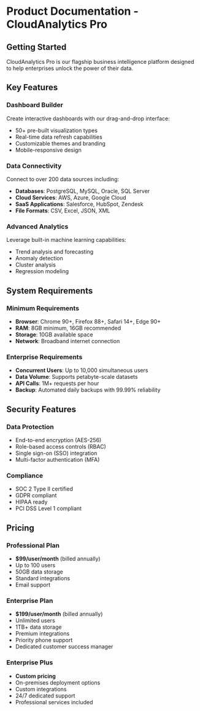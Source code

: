# Product Documentation - CloudAnalytics Pro

## Getting Started

CloudAnalytics Pro is our flagship business intelligence platform designed to help enterprises unlock the power of their data.

## Key Features

### Dashboard Builder
Create interactive dashboards with our drag-and-drop interface:
- 50+ pre-built visualization types
- Real-time data refresh capabilities
- Customizable themes and branding
- Mobile-responsive design

### Data Connectivity
Connect to over 200 data sources including:
- **Databases**: PostgreSQL, MySQL, Oracle, SQL Server
- **Cloud Services**: AWS, Azure, Google Cloud
- **SaaS Applications**: Salesforce, HubSpot, Zendesk
- **File Formats**: CSV, Excel, JSON, XML

### Advanced Analytics
Leverage built-in machine learning capabilities:
- Trend analysis and forecasting
- Anomaly detection
- Cluster analysis
- Regression modeling

## System Requirements

### Minimum Requirements
- **Browser**: Chrome 90+, Firefox 88+, Safari 14+, Edge 90+
- **RAM**: 8GB minimum, 16GB recommended
- **Storage**: 10GB available space
- **Network**: Broadband internet connection

### Enterprise Requirements
- **Concurrent Users**: Up to 10,000 simultaneous users
- **Data Volume**: Supports petabyte-scale datasets
- **API Calls**: 1M+ requests per hour
- **Backup**: Automated daily backups with 99.99% reliability

## Security Features

### Data Protection
- End-to-end encryption (AES-256)
- Role-based access controls (RBAC)
- Single sign-on (SSO) integration
- Multi-factor authentication (MFA)

### Compliance
- SOC 2 Type II certified
- GDPR compliant
- HIPAA ready
- PCI DSS Level 1 compliant

## Pricing

### Professional Plan
- **$99/user/month** (billed annually)
- Up to 100 users
- 50GB data storage
- Standard integrations
- Email support

### Enterprise Plan
- **$199/user/month** (billed annually)
- Unlimited users
- 1TB+ data storage
- Premium integrations
- Priority phone support
- Dedicated customer success manager

### Enterprise Plus
- **Custom pricing**
- On-premises deployment options
- Custom integrations
- 24/7 dedicated support
- Professional services included
